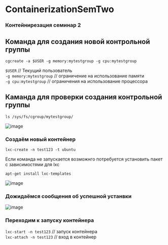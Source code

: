 # ContainerizationSemTwo

### Контейнирезация семинар 2

 ## Команда для создания новой контрольной группы

``cgcreate -a $USER -g memory:mytestgroup -g cpu:mytestgroup`` 

 ``$USER`` // Текущий пользователь  
 ``-g memory:mytestgroup`` // ограничение на использование памяти  
 ``-g cpu:mytestgroup`` // ограничения на использование процессора  

 ## Каманда для проверки создания  контрольной группы 

 ``ls /sys/fs/cgroup/mytestgroup/``

![image](https://github.com/ScherbakovM/ContainerizationSemTwo/assets/109952823/52c0ad6c-b4c7-4112-8ec7-1998bd08f88e)

### Создаём новый контейнер 

``lxc-create -n test123 -t ubuntu ``

Если команда не запускается возможнго потребуется установить пакет с зависимостями для lxc 

``apt-get install lxc-templates``

![image](https://github.com/ScherbakovM/ContainerizationSemTwo/assets/109952823/221e2624-71da-498b-9904-ed0a7049461d)


### Дожидаёмся сообщения об успешной устанвки 

![image](https://github.com/ScherbakovM/ContainerizationSemTwo/assets/109952823/acc18d74-18d8-4924-bd93-c2da8c2b2a3a)


### Переходим к запуску контейнера
 
``lxc-start -n test123`` // запуск контейнера  
``lxc-attach -n test123`` // вход в контейнер  

